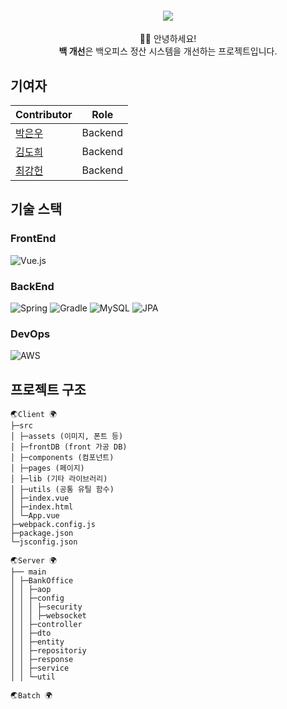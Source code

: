 <h4 align="center">
 <img src="https://user-images.githubusercontent.com/50124623/198869540-d6afaa80-615a-454e-b5d6-993419d55add.png"/>
</h4>

<p align="center">
👋🏻 안녕하세요! <br>
<b>백 개선</b>은 백오피스 정산 시스템을 개선하는 프로젝트입니다.
<p/>

## 기여자
| Contributor                             | Role |
| ----------------------------------------| --------- | 
| [박은우](https://github.com/ieunune)     | Backend   | 
| [김도희](https://github.com/kimth007kim) | Backend   |
| [최강헌](https://github.com/choikangheon)| Backend   |


## 기술 스택 
### FrontEnd
![Vue.js](https://img.shields.io/badge/vuejs-%2335495e.svg?style=for-the-badge&logo=vuedotjs&logoColor=%234FC08D)
### BackEnd
![Spring](https://img.shields.io/badge/spring-%236DB33F.svg?style=for-the-badge&logo=spring&logoColor=white)
![Gradle](https://img.shields.io/badge/Gradle-02303A.svg?style=for-the-badge&logo=Gradle&logoColor=white)
![MySQL](https://img.shields.io/badge/mysql-%2300f.svg?style=for-the-badge&logo=mysql&logoColor=white)
![JPA](https://img.shields.io/badge/JPA-green?style=for-the-badge&logo=)
### DevOps
![AWS](https://img.shields.io/badge/AWS-%23FF9900.svg?style=for-the-badge&logo=amazon-aws&logoColor=white)

## 프로젝트 구조
```
🌏Client 🌍
├─src
│ ├─assets (이미지, 폰트 등)
│ ├─frontDB (front 가공 DB)
│ ├─components (컴포넌트)
│ ├─pages (페이지)
│ ├─lib (기타 라이브러리)
│ ├─utils (공통 유틸 함수)
│ ├─index.vue
│ ├─index.html
│ └─App.vue
├─webpack.config.js
├─package.json
└─jsconfig.json

🌏Server 🌍
├── main
│ ├─BankOffice
│ │ ├─aop
│ │ ├─config
│ │ │ ├─security
│ │ │ ├─websocket
│ │ ├─controller
│ │ ├─dto
│ │ ├─entity
│ │ ├─repositoriy
│ │ ├─response
│ │ ├─service
│ │ └─util

🌏Batch 🌍
```

<!--


**Here are some ideas to get you started:**

🙋‍♀️ A short introduction - what is your organization all about?
🌈 Contribution guidelines - how can the community get involved?
👩‍💻 Useful resources - where can the community find your docs? Is there anything else the community should know?
🍿 Fun facts - what does your team eat for breakfast?
🧙 Remember, you can do mighty things with the power of [Markdown](https://docs.github.com/github/writing-on-github/getting-started-with-writing-and-formatting-on-github/basic-writing-and-formatting-syntax)
-->
